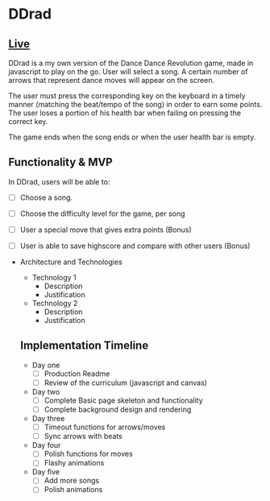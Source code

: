 # DDrad

 ## [Live](https://jbocanegragrandez.github.io/DDrad/)
 DDrad is a my own version of the Dance Dance Revolution game, made in javascript to play on the go. User will select a song. A certain number of arrows that represent dance moves will appear on the screen. 
 
 The user must press the corresponding key on the keyboard in a timely manner (matching the beat/tempo of the song) in order to earn some points. The user loses a portion of his health bar when failing on pressing the correct key. 
 
 The game ends when the song ends or when the user health bar is empty.
 
 ## Functionality & MVP

In DDrad, users will be able to:
- [ ] Choose a song. 
- [ ] Choose the difficulty level for the game, per song
- [ ] User a special move that gives extra points (Bonus)
- [ ] User is able to save highscore and compare with other users (Bonus)


* Architecture and Technologies
    * Technology 1
        * Description
        * Justification
    * Technology 2
        * Description
        * Justification
 
  ## Implementation Timeline
    * Day one
      * [ ] Production Readme
      * [ ] Review of the curriculum (javascript and canvas)
    * Day two
      * [ ] Complete Basic page skeleton and functionality
      * [ ] Complete background design and rendering
    * Day three
      * [ ] Timeout functions for arrows/moves
      * [ ] Sync arrows with beats
    * Day four
      * [ ] Polish functions for moves
      * [ ] Flashy animations
    * Day five
      * [ ] Add more songs
      * [ ] Polish animations
